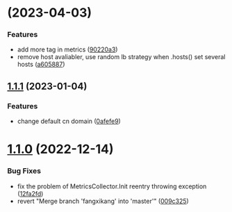 # [](https://code.byted.org/byteair/volcengine-sdk-java-rec/compare/v1.1.1...v) (2023-04-03)


### Features

* add more tag in metrics ([90220a3](https://code.byted.org/byteair/volcengine-sdk-java-rec/commits/90220a399984b12fe96805d314cfae86a71242fc))
* remove host avaliabler, use random lb strategy when .hosts() set several hosts ([a605887](https://code.byted.org/byteair/volcengine-sdk-java-rec/commits/a605887098d9bc2c25e19d0ec20aa64886944466))



## [1.1.1](https://code.byted.org/byteair/volcengine-sdk-java-rec/compare/v1.1.0...v1.1.1) (2023-01-04)


### Features

* change default cn domain ([0afefe9](https://code.byted.org/byteair/volcengine-sdk-java-rec/commits/0afefe9233602d9ece473d012f4f32b83b0e8686))



# [1.1.0](https://code.byted.org/byteair/volcengine-sdk-java-rec/compare/009c32506f7807b7991199d94be903826c015255...v1.1.0) (2022-12-14)


### Bug Fixes

* fix the problem of MetricsCollector.Init reentry throwing exception ([12fa2fd](https://code.byted.org/byteair/volcengine-sdk-java-rec/commits/12fa2fdc2eea71f9fe36f59784a0fbb7571902d9))
* revert "Merge branch 'fangxikang' into 'master'" ([009c325](https://code.byted.org/byteair/volcengine-sdk-java-rec/commits/009c32506f7807b7991199d94be903826c015255))



